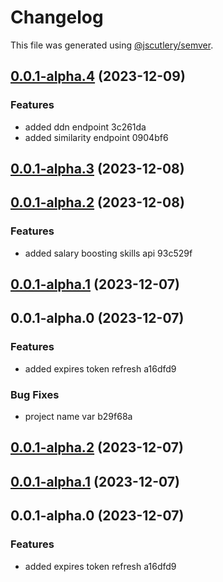 # Changelog

This file was generated using [@jscutlery/semver](https://github.com/jscutlery/semver).

## [0.0.1-alpha.4](///compare/lightcast-api-0.0.1-alpha.3...lightcast-api-0.0.1-alpha.4) (2023-12-09)


### Features

* added ddn endpoint 3c261da
* added similarity endpoint 0904bf6

## [0.0.1-alpha.3](///compare/lightcast-api-0.0.1-alpha.2...lightcast-api-0.0.1-alpha.3) (2023-12-08)

## [0.0.1-alpha.2](///compare/lightcast-api-0.0.1-alpha.1...lightcast-api-0.0.1-alpha.2) (2023-12-08)


### Features

* added salary boosting skills api 93c529f

## [0.0.1-alpha.1](///compare/lightcast-api-0.0.1-alpha.0...lightcast-api-0.0.1-alpha.1) (2023-12-07)

## 0.0.1-alpha.0 (2023-12-07)


### Features

* added expires token refresh a16dfd9


### Bug Fixes

* project name var b29f68a

## [0.0.1-alpha.2](///compare/$lightcast-api-0.0.1-alpha.1...$lightcast-api-0.0.1-alpha.2) (2023-12-07)

## [0.0.1-alpha.1](///compare/$lightcast-api-0.0.1-alpha.0...$lightcast-api-0.0.1-alpha.1) (2023-12-07)

## 0.0.1-alpha.0 (2023-12-07)


### Features

* added expires token refresh a16dfd9
